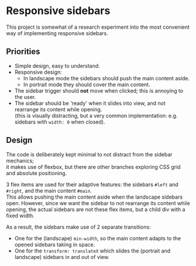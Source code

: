 # Responsive sidebars
This project is somewhat of a research experiment
into the most convenient way of implementing responsive sidebars.

## Priorities
* Simple design, easy to understand.
* Responsive design:
    - In landscape mode the sidebars should push the main content aside.
    - In portrait mode they should cover the main content.
* The sidebar trigger should **not** move when clicked;
  this is annoying to the user.
* The sidebar should be 'ready' when it slides into view,
  and not rearrange its content while opening.  
  (this is visually distracting, but a very common implementation:
  e.g. sidebars with `width: 0` when closed).

## Design
The code is deliberately kept minimal to not distract from the
sidebar mechanics;  
it makes use of flexbox, but there are other branches
exploring CSS grid and absolute positioning.

3 flex items are used for their adaptive features:
the sidebars `#left` and `#right`, and the main content `#main`.  
This allows pushing the main content aside when the landscape sidebars
open. However, since we want the sidebar to not rearrange its content
while opening, the actual sidebars are not these flex items,
but a child div with a fixed width.

As a result, the sidebars make use of 2 separate transitions:
- One for the (landscape) `min-width`, so the main content adapts
  to the opened sidebars taking in space.
- One for the `transform: translateX` which slides the
  (portrait and landscape) sidebars in and out of view.